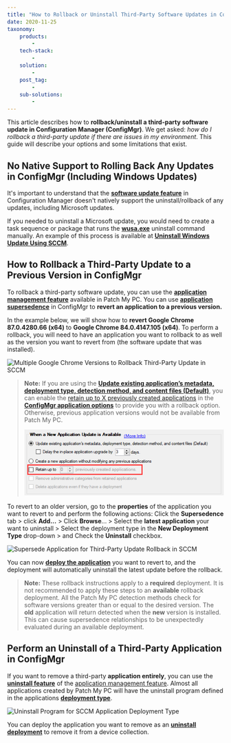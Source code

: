 ```yaml
---
title: "How to Rollback or Uninstall Third-Party Software Updates in ConfigMgr"
date: 2020-11-25
taxonomy:
    products:
        - 
    tech-stack:
        - 
    solution:
        - 
    post_tag:
        - 
    sub-solutions:
        - 
---
```


This article describes how to **rollback/uninstall a third-party software update in Configuration Manager (ConfigMgr)**. We get asked: _how do I rollback a third-party update if there are issues in my environment_. This guide will describe your options and some limitations that exist.

## No Native Support to Rolling Back Any Updates in ConfigMgr (Including Windows Updates)

It's important to understand that the **[software update feature](https://docs.microsoft.com/en-us/mem/configmgr/sum/deploy-use/deploy-software-updates)** in Configuration Manager doesn't natively support the uninstall/rollback of any updates, including Microsoft updates.

If you needed to uninstall a Microsoft update, you would need to create a task sequence or package that runs the **[wusa.exe](https://support.microsoft.com/en-us/help/934307/description-of-the-windows-update-standalone-installer-in-windows)** uninstall command manually. An example of this process is available at **[Uninstall Windows Update Using SCCM](https://systemcenterdudes.com/sccm-uninstall-windows-update/)**.

## How to Rollback a Third-Party Update to a Previous Version in ConfigMgr

To rollback a third-party software update, you can use the **[application management feature](/automating-application-packaging-in-microsoft-sccm)** available in Patch My PC. You can use **[application supersedence](https://docs.microsoft.com/en-us/mem/configmgr/apps/deploy-use/revise-and-supersede-applications#application-supersedence)** in ConfigMgr to **revert an application to a previous version.**

In the example below, we will show how to **revert Google Chrome 87.0.4280.66 (x64)** to **Google Chrome 84.0.4147.105 (x64)**. To perform a rollback, you will need to have an application you want to rollback to as well as the version you want to revert from (the software update that was installed).

![Multiple Google Chrome Versions to Rollback Third-Party Update in SCCM](images/Multiple-Google-Chrome-Versions-to-Rollback-Third-Party-Update-in-SCCM.png)

> **Note:** If you are using the **[Update existing application’s metadata, deployment type, detection method, and content files (Default)](https://patchmypc.com/base-install-update-options-explained#topic1)**, you can enable the [retain up to X previously created applications](https://patchmypc.com/base-install-update-options-explained#topic3) in the **[ConfigMgr application options](https://patchmypc.com/base-install-update-options-explained)** to provide you with a rollback option. Otherwise, previous application versions would not be available from Patch My PC.
> 
> ![](../../_images/Rollback-1.2.png)

To revert to an older version, go to the **properties** of the application you want to revert to and perform the following actions: Click the **Supersedence** tab > click **Add...** > Click **Browse**... > Select the **latest application** your want to uninstall > Select the deployment type in the **New Deployment Type** drop-down > and Check the **Uninstall** checkbox.

![Supersede Application for Third-Party Update Rollback in SCCM](images/Supercede-Application-for-Third-Party-Update-Rollback-in-SCCM.gif)

You can now **[deploy the application](https://docs.microsoft.com/en-us/mem/configmgr/apps/deploy-use/deploy-applications)** you want to revert to, and the deployment will automatically uninstall the latest update before the rollback.

> **Note:** These rollback instructions apply to a **required** deployment. It is not recommended to apply these steps to an **available** rollback deployment. All the Patch My PC detection methods check for software versions greater than or equal to the desired version. The **old** application will return detected when the **new** version is installed. This can cause supersedence relationships to be unexpectedly evaluated during an available deployment. 

## Perform an Uninstall of a Third-Party Application in ConfigMgr

If you want to remove a third-party **application entirely**, you can use the **[uninstall feature](https://docs.microsoft.com/en-us/mem/configmgr/apps/deploy-use/uninstall-applications#uninstall-an-application)** of the [application management feature](https://docs.microsoft.com/en-us/mem/configmgr/apps/understand/introduction-to-application-management). Almost all applications created by Patch My PC will have the uninstall program defined in the applications **[deployment type](https://docs.microsoft.com/en-us/mem/configmgr/apps/deploy-use/create-applications#bkmk_create-dt)**.

![Uninstall Program for SCCM Application Deployment Type](images/Uninstall-Program-for-SCCM-Application-Deployment-Type.png)

You can deploy the application you want to remove as an **[uninstall deployment](https://docs.microsoft.com/en-us/mem/configmgr/apps/deploy-use/deploy-applications#bkmk_deploy-settings)** to remove it from a device collection.
